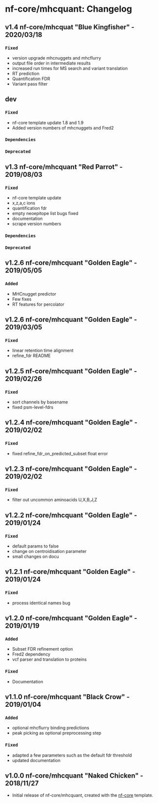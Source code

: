 # nf-core/mhcquant: Changelog

## v1.4 nf-core/mhcquat "Blue Kingfisher" - 2020/03/18

### `Fixed`

- version upgrade mhcnuggets and mhcflurry
- output file order in intermediate results
- increased run times for MS search and variant translation
- RT prediction
- Quantification FDR
- Variant pass filter

## dev

### `Fixed`

- nf-core template update 1.8 and 1.9
- Added version numbers of mhcnuggets and Fred2

### `Dependencies`

### `Deprecated`

## v1.3 nf-core/mhcquant "Red Parrot" - 2019/08/03

### `Fixed`

- nf-core template update
- x,z,a,c ions
- quantification fdr
- empty neoepitope list bugs fixed
- documentation
- scrape version numbers

### `Dependencies`

### `Deprecated`

## v1.2.6 nf-core/mhcquant "Golden Eagle" - 2019/05/05

### `Added`

- MHCnugget predictor
- Few fixes
- RT features for percolator

## v1.2.6 nf-core/mhcquant "Golden Eagle" - 2019/03/05

### `Fixed`

- linear retention time alignment
- refine_fdr README

## v1.2.5 nf-core/mhcquant "Golden Eagle" - 2019/02/26

### `Fixed`

- sort channels by basename
- fixed psm-level-fdrs

## v1.2.4 nf-core/mhcquant "Golden Eagle" - 2019/02/02

### `Fixed`

- fixed refine_fdr_on_predicted_subset float error

## v1.2.3 nf-core/mhcquant "Golden Eagle" - 2019/02/02

### `Fixed`

- filter out uncommon aminoacids U,X,B,J,Z

## v1.2.2 nf-core/mhcquant "Golden Eagle" - 2019/01/24

### `Fixed`

- default params to false
- change on centroidisation parameter
- small changes on docu

## v1.2.1 nf-core/mhcquant "Golden Eagle" - 2019/01/24

### `Fixed`

- process identical names bug

## v1.2.0 nf-core/mhcquant "Golden Eagle" - 2019/01/19

### `Added`

- Subset FDR refinement option
- Fred2 dependency
- vcf parser and translation to proteins

### `Fixed`

- Documentation

## v1.1.0 nf-core/mhcquant "Black Crow" - 2019/01/04

### `Added`

- optional mhcflurry binding predictions
- peak picking as optional preprocessing step

### `Fixed`

- adapted a few parameters such as the default fdr threshold
- updated documentation

## v1.0.0 nf-core/mhcquant "Naked Chicken" - 2018/11/27

- Initial release of nf-core/mhcquant, created with the [nf-core](http://nf-co.re/) template.
